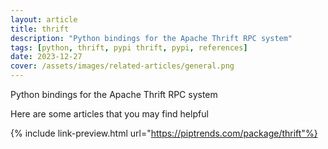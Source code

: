```yaml
---
layout: article
title: thrift
description: "Python bindings for the Apache Thrift RPC system"
tags: [python, thrift, pypi thrift, pypi, references]
date: 2023-12-27
cover: /assets/images/related-articles/general.png
---
```


Python bindings for the Apache Thrift RPC system

Here are some articles that you may find helpful

{% include link-preview.html url="https://piptrends.com/package/thrift"%}
